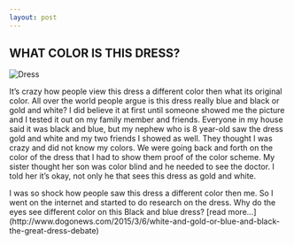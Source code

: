 ```yaml
---
layout: post
---
```

## WHAT COLOR IS THIS DRESS?

![Dress](http://i2.cdn.turner.com/cnnnext/dam/assets/150226215539-black-blue-dress-super-169.jpg)



<p>It’s crazy how people view this dress a different color then what its original color.  All over the world people argue is this dress really blue and black or gold and white?  I did believe it at first until someone showed me the picture and I tested it out on my family member and friends. Everyone in my house said it was black and blue, but my nephew who is 8 year-old saw the dress gold and white and my two friends I showed as well. They thought I was crazy and did not know my colors. We were going back and forth on the color of the dress that I had to show them proof of the color scheme. My sister thought her son was color blind and he needed to see the doctor. I told her it’s okay, not only he that sees this dress as gold and white. 
<p>I was so shock how people saw this dress a different color then me. So I went on the internet and started to do research on the dress. Why do the eyes see different color on this Black and blue dress?
[read more...](http://www.dogonews.com/2015/3/6/white-and-gold-or-blue-and-black-the-great-dress-debate)
